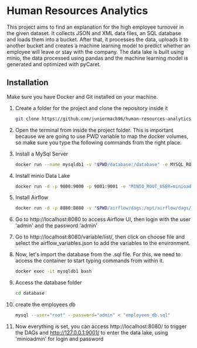 # Human Resources Analytics

This project aims to find an explanation for the high employee turnover in the given dataset. It collects JSON and XML data files, an SQL database and loads them into a bucket. After that, it processes the data, uploads it to another bucket and creates a machine learning model to predict whether an employee will leave or stay with the company. The data lake is built using minio, the data processed using pandas and the machine learning model is generated and optimized with pyCaret.

## Installation

Make sure you have Docker and Git installed on your machine.

1. Create a folder for the project and clone the repository inside it

   ```bash
   git clone https://github.com/juniormach96/human-resources-analytics .
   ```
2. Open the terminal from inside the project folder. This is important because we are going to use PWD variable to map the docker volumes, so make sure you type the following commands from the right place.
3. Install a MySql Server

   ```bash
   docker run --name mysqldb1 -v "$PWD/database:/database" -e MYSQL_ROOT_PASSWORD=admin -p "3307:3306" -d mysql
   ```
4. Install minio Data Lake

   ```bash
   docker run -d -p 9000:9000 -p 9001:9001 -e "MINIO_ROOT_USER=minioadmin" -e "MINIO_ROOT_PASSWORD=minioadmin" quay.io/minio/minio server /data --console-address ":9001"
   ```
5. Install Airflow

   ```bash
   docker run -d -p 8080:8080 -v "$PWD/airflow/dags:/opt/airflow/dags/" --entrypoint=/bin/bash --name airflow2 apache/airflow:2.1.1-python3.8 -c '(airflow db init && airflow users create --username admin --password admin --firstname FirstName --lastname LasName --role Admin --email admin@example.org); airflow webserver & airflow scheduler'
   ```
6. Go to http://localhost:8080 to access Airflow UI, then login with the user 'admin' and the password 'admin'
7. Go to http://localhost:8080/variable/list/, then click on choose file and select the airflow_variables.json to add the variables to the environment.
8. Now, let's import the database from the .sql file. For this, we need to access the container to start typing commands from within it.

   ```bash
   docker exec -it mysqldb1 bash
   ```
9. Access the database folder

   ```bash
   cd database
   ```
10. create the employees db

    ```bash
    mysql --user="root" --password="admin" < "employees_db.sql"
    ```
11. Now everything is set, you can access http://localhost:8080/ to trigger the DAGs and http://127.0.0.1:9001/ to enter the data lake, using 'minioadmin' for login and password
